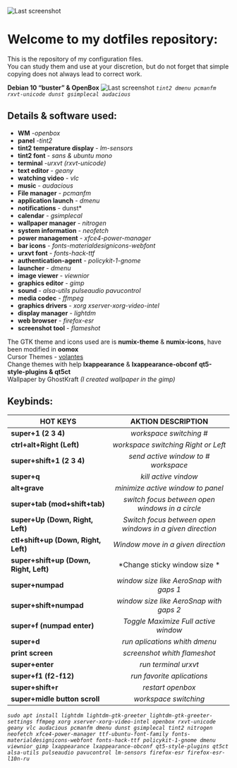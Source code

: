 ![Last screenshot](https://raw.githubusercontent.com/GhostKraft/dotfiles/master/.wallpaper/logo%20DF_GK.png)
# Welcome to my dotfiles repository:
This is the repository of my configuration files.
<br />You can study them and use at your discretion, but do not forget that simple copying does not always lead to correct work.


**Debian 10 “buster” & OpenBox**
![Last screenshot](https://raw.githubusercontent.com/GhostKraft/dotfiles/master/screenshot/openbox/openbox_kraft_screen.png)
*`tint2 dmenu pcmanfm rxvt-unicode dunst gsimplecal audacious`*

## **Details & software used:**
- **WM** -*openbox*
- **panel** -*tint2*
- **tint2 temperature display** - *lm-sensors*
- **tint2 font** - *sans & ubuntu mono*
- **terminal** -*urxvt (rxvt-unicode)*
- **text editor** - *geany*
- **watching video** - *vlc*
- **music** - *audacious*
- **File manager** - *pcmanfm*
- **application launch** - *dmenu*
- **notifications** - dunst*
- **calendar** - *gsimplecal*
- **wallpaper manager** - *nitrogen*
- **system information** - *neofetch*
- **power management** - *xfce4-power-manager*
- **bar icons** - *fonts-materialdesignicons-webfont*
- **urxvt font** - *fonts-hack-ttf*
- **authentication-agent** - *policykit-1-gnome*
- **launcher** - *dmenu*            
- **image viewer**  - *viewnior*
- **graphics editor**  - *gimp*
- **sound** - *alsa-utils pulseaudio pavucontrol*
- **media codec** - *ffmpeg*
- **graphics drivers** - *xorg xserver-xorg-video-intel*
- **display manager** - *lightdm*
- **web browser** - *firefox-esr*
- **screenshot tool** - *flameshot*
 

The GTK theme and icons used are is **numix-theme** & **numix-icons**, have been modified in **oomox**
<br />Cursor Themes -  [volantes](https://www.gnome-look.org/p/1356095/)
<br />Сhange themes with help **lxappearance** & **lxappearance-obconf** **qt5-style-plugins & qt5ct**
<br />Wallpaper by GhostKraft *(I created wallpaper in the gimp)*

## Keybinds:
|  **HOT KEYS**                            |         **AKTION DESCRIPTION**                          |
| -----------------------------------------|:-------------------------------------------------------:|
| **super+1 (2 3 4)**                      | *workspace switching #*                                 |
| **ctrl+alt+Right (Left)**                | *workspace switching Right or Left*                     |
| **super+shift+1 (2 3 4)**                | *send active window to # workspace*                     |
| **super+q**                              | *kill active vindow*                                    |
| **alt+grave**                            | *minimize active window to panel*                       |
| **super+tab (mod+shift+tab)**            | *switch focus between open windows in a circle*         |
| **super+Up (Down, Right, Left)**         | *Switch focus between open windows in a given direction*|
| **ctl+shift+up (Down, Right, Left)**     | *Window move in a given direction*                      |
| **super+shift+up (Down, Right, Left)**   | *Change sticky window size *                            |
| **super+numpad**                         | *window size like AeroSnap with gaps 1*                 |
| **super+shift+numpad**                   | *window size like AeroSnap with gaps 2*                 |
| **super+f (numpad enter)**               | *Toggle Maximize Full active window*                    |
| **super+d**                              | *run aplications whith dmenu*                           |
| **print screen**                         | *screenshot whith flameshot*                            |
| **super+enter**                          | *run terminal urxvt*                                    |
| **super+f1 (f2-f12)**                    | *run favorite aplications*                              |
| **super+shift+r**                        | *restart openbox*                                       |
| **super+midle button scroll**            | *workspace switching*                                   |


*`sudo apt install lightdm lightdm-gtk-greeter lightdm-gtk-greeter-settings ffmpeg xorg xserver-xorg-video-intel openbox rxvt-unicode geany vlc audacious pcmanfm dmenu dunst gsimplecal tint2 nitrogen neofetch xfce4-power-manager ttf-ubuntu-font-family fonts-materialdesignicons-webfont fonts-hack-ttf policykit-1-gnome dmenu viewnior gimp lxappearance lxappearance-obconf qt5-style-plugins qt5ct alsa-utils pulseaudio pavucontrol lm-sensors firefox-esr firefox-esr-l10n-ru`*
